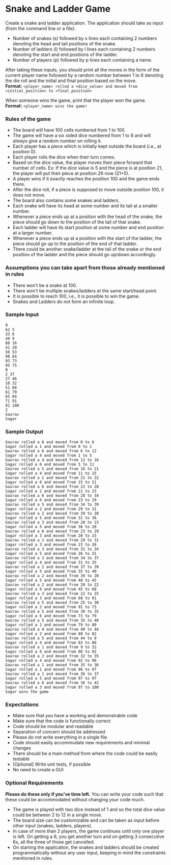 # Snake and Ladder Game

Create a snake and ladder application. The application should take as input (from the command line or a file):
- Number of snakes (s) followed by s lines each containing 2 numbers denoting the head and tail positions of the snake.
- Number of ladders (l) followed by l lines each containing 2 numbers denoting the start and end positions of the ladder.
- Number of players (p) followed by p lines each containing a name.

After taking these inputs, you should print all the moves in the form of the current player name followed by a random number between 1 to 6 denoting the die roll and the initial and final position based on the move. \
**Format:** `<player_name> rolled a <dice_value> and moved from <initial_position> to <final_position>`

When someone wins the game, print that the player won the game. \
**Format:** `<player_name> wins the game!`

### Rules of the game
- The board will have 100 cells numbered from 1 to 100.
- The game will have a six sided dice numbered from 1 to 6 and will always give a random number on rolling it.
- Each player has a piece which is initially kept outside the board (i.e., at position 0).
- Each player rolls the dice when their turn comes.
- Based on the dice value, the player moves their piece forward that number of cells. Ex: If the dice value is 5 and the piece is at position 21, the player will put their piece at position 26 now (21+5).
- A player wins if it exactly reaches the position 100 and the game ends there.
- After the dice roll, if a piece is supposed to move outside position 100, it does not move.
- The board also contains some snakes and ladders.
- Each snake will have its head at some number and its tail at a smaller number.
- Whenever a piece ends up at a position with the head of the snake, the piece should go down to the position of the tail of that snake.
- Each ladder will have its start position at some number and end position at a larger number.
- Whenever a piece ends up at a position with the start of the ladder, the piece should go up to the position of the end of that ladder.
- There could be another snake/ladder at the tail of the snake or the end position of the ladder and the piece should go up/down accordingly.

### Assumptions you can take apart from those already mentioned in rules
- There won’t be a snake at 100.
- There won’t be multiple snakes/ladders at the same start/head point.
- It is possible to reach 100, i.e., it is possible to win the game.
- Snakes and Ladders do not form an infinite loop.

### Sample Input
```
9
62 5
33 6
49 9
88 16
41 20
56 53
98 64
93 73
95 75
8
2 37
27 46
10 32
51 68
61 79
65 84
71 91
81 100
2
Gaurav
Sagar
```

### Sample Output
```
Gaurav rolled a 6 and moved from 0 to 6
Sagar rolled a 1 and moved from 0 to 1
Gaurav rolled a 6 and moved from 6 to 12
Sagar rolled a 4 and moved from 1 to 5
Gaurav rolled a 4 and moved from 12 to 16
Sagar rolled a 6 and moved from 5 to 11
Gaurav rolled a 5 and moved from 16 to 21
Sagar rolled a 4 and moved from 11 to 15
Gaurav rolled a 1 and moved from 21 to 22
Sagar rolled a 6 and moved from 15 to 21
Gaurav rolled a 6 and moved from 22 to 28
Sagar rolled a 2 and moved from 21 to 23
Gaurav rolled a 6 and moved from 28 to 34
Sagar rolled a 6 and moved from 23 to 29
Gaurav rolled a 5 and moved from 34 to 39
Sagar rolled a 2 and moved from 29 to 31
Gaurav rolled a 2 and moved from 39 to 20
Sagar rolled a 5 and moved from 31 to 36
Gaurav rolled a 3 and moved from 20 to 23
Sagar rolled a 5 and moved from 36 to 20
Gaurav rolled a 6 and moved from 23 to 29
Sagar rolled a 3 and moved from 20 to 23
Gaurav rolled a 2 and moved from 29 to 31
Sagar rolled a 3 and moved from 23 to 26
Gaurav rolled a 3 and moved from 31 to 34
Sagar rolled a 5 and moved from 26 to 31
Gaurav rolled a 3 and moved from 34 to 37
Sagar rolled a 4 and moved from 31 to 35
Gaurav rolled a 2 and moved from 37 to 39
Sagar rolled a 5 and moved from 35 to 40
Gaurav rolled a 2 and moved from 39 to 20
Sagar rolled a 5 and moved from 40 to 45
Gaurav rolled a 2 and moved from 20 to 22
Sagar rolled a 6 and moved from 45 to 68
Gaurav rolled a 3 and moved from 22 to 25
Sagar rolled a 3 and moved from 68 to 91
Gaurav rolled a 5 and moved from 25 to 30
Sagar rolled a 2 and moved from 91 to 73
Gaurav rolled a 5 and moved from 30 to 35
Sagar rolled a 6 and moved from 73 to 79
Gaurav rolled a 5 and moved from 35 to 40
Sagar rolled a 1 and moved from 79 to 80
Gaurav rolled a 4 and moved from 40 to 44
Sagar rolled a 2 and moved from 80 to 82
Gaurav rolled a 5 and moved from 44 to 9
Sagar rolled a 4 and moved from 82 to 86
Gaurav rolled a 1 and moved from 9 to 32
Sagar rolled a 6 and moved from 86 to 92
Gaurav rolled a 3 and moved from 32 to 35
Sagar rolled a 4 and moved from 92 to 96
Gaurav rolled a 1 and moved from 35 to 36
Sagar rolled a 1 and moved from 96 to 97
Gaurav rolled a 1 and moved from 36 to 37
Sagar rolled a 5 and moved from 97 to 97
Gaurav rolled a 6 and moved from 36 to 42
Sagar rolled a 3 and moved from 97 to 100
Sagar wins the game
```

### Expectations
- Make sure that you have a working and demonstrable code
- Make sure that the code is functionally correct
- Code should be modular and readable
- Separation of concern should be addressed
- Please do not write everything in a single file
- Code should easily accommodate new requirements and minimal changes
- There should be a main method from where the code could be easily testable
- [Optional] Write unit tests, if possible
- No need to create a GUI

### Optional Requirements
**Please do these only if you’ve time left.** You can write your code such that these could be accommodated without changing your code much.

- The game is played with two dice instead of 1 and so the total dice value could be between 2 to 12 in a single move.
- The board size can be customizable and can be taken as input before other input (snakes, ladders, players).
- In case of more than 2 players, the game continues until only one player is left.
On getting a 6, you get another turn and on getting 3 consecutive 6s, all the three of those get cancelled.
- On starting the application, the snakes and ladders should be created programmatically without any user input, keeping in mind the constraints mentioned in rules.
